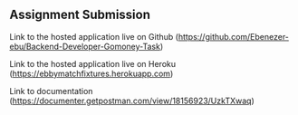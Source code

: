 ## Assignment Submission
Link to the hosted application live on Github (https://github.com/Ebenezer-ebu/Backend-Developer-Gomoney-Task)

Link to the hosted application live on Heroku (https://ebbymatchfixtures.herokuapp.com)

Link to documentation (https://documenter.getpostman.com/view/18156923/UzkTXwaq)


